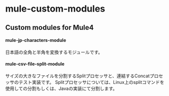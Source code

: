 # mule-custom-modules

## Custom modules for Mule4

#### mule-jp-characters-module
日本語の全角と半角を変換するモジュールです。

#### mule-csv-file-split-module
サイズの大きなファイルを分割するSplitプロセッサと、連結するConcatプロセッサのテスト実装です。
Splitプロセッサについては、Linux上のsplitコマンドを使用しての分割もしくは、Javaの実装にて分割します。
